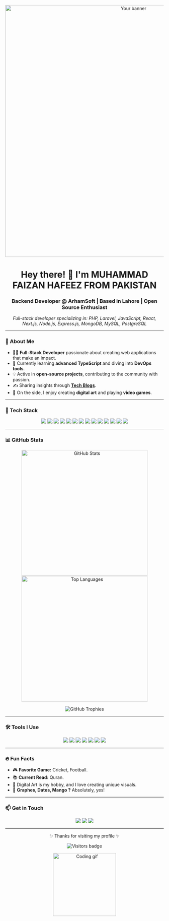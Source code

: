 <!-- Animated Header with GIF or SVG -->
<p align="center">
  <img src="https://your-banner-link.com/banner.gif" alt="Your banner" width="800px"/>
</p>

<h1 align="center">Hey there! 👋 I'm <strong>MUHAMMAD FAIZAN HAFEEZ</strong> FROM PAKISTAN</h1>
<h3 align="center">Backend Developer @ ArhamSoft | Based in Lahore | Open Source Enthusiast</h3>

<p align="center">
  <em>Full-stack developer specializing in: PHP, Laravel, JavaScript, React, Next.js, Node.js, Express.js, MongoDB, MySQL, PostgreSQL</em>
</p>

---

### 🌟 About Me

- 👨‍💻 **Full-Stack Developer** passionate about creating web applications that make an impact.
- 🚀 Currently learning **advanced TypeScript** and diving into **DevOps tools**.
- 💡 Active in **open-source projects**, contributing to the community with passion.
- ✍️ Sharing insights through **[Tech Blogs](https://yourblog.com)**.
- 🎨 On the side, I enjoy creating **digital art** and playing **video games**.

---

### 🚀 Tech Stack

<p align="center">
  <img src="https://img.shields.io/badge/PHP-777BB4?style=for-the-badge&logo=php&logoColor=white" />
  <img src="https://img.shields.io/badge/Laravel-FF2D20?style=for-the-badge&logo=laravel&logoColor=white"/>
  <img src="https://img.shields.io/badge/HTML5-E34F26?style=for-the-badge&logo=html5&logoColor=white"/>
  <img src="https://img.shields.io/badge/CSS3-1572B6?style=for-the-badge&logo=css3&logoColor=white"/>
  <img src="https://img.shields.io/badge/JavaScript-F7DF1E?style=for-the-badge&logo=javascript&logoColor=black"/>
  <img src="https://img.shields.io/badge/React-61DAFB?style=for-the-badge&logo=react&logoColor=black"/>
  <img src="https://img.shields.io/badge/Next.js-000000?style=for-the-badge&logo=nextdotjs&logoColor=white"/>
  <img src="https://img.shields.io/badge/Node.js-339933?style=for-the-badge&logo=nodedotjs&logoColor=white"/>
  <img src="https://img.shields.io/badge/Express.js-000000?style=for-the-badge&logo=express&logoColor=white"/>
  <img src="https://img.shields.io/badge/MongoDB-47A248?style=for-the-badge&logo=mongodb&logoColor=white"/>
  <img src="https://img.shields.io/badge/MySQL-4479A1?style=for-the-badge&logo=mysql&logoColor=white"/>
  <img src="https://img.shields.io/badge/PostgreSQL-4169E1?style=for-the-badge&logo=postgresql&logoColor=white"/>
  <img src="https://img.shields.io/badge/Docker-2496ED?style=for-the-badge&logo=docker&logoColor=white"/>
  <img src="https://img.shields.io/badge/Kubernetes-326CE5?style=for-the-badge&logo=kubernetes&logoColor=white"/>
</p>

---

### 📊 GitHub Stats

<p align="center">
  <img src="https://github-readme-stats.vercel.app/api?username=YourUsername&show_icons=true&theme=tokyonight" alt="GitHub Stats" width="400px" />
  <img src="https://github-readme-stats.vercel.app/api/top-langs/?username=YourUsername&layout=compact&theme=tokyonight" alt="Top Languages" width="400px" />
</p>

<p align="center">
  <img src="https://github-profile-trophy.vercel.app/?username=YourUsername&theme=onedark" alt="GitHub Trophies" />
</p>

---

### 🛠️ Tools I Use

<p align="center">
  <img src="https://img.shields.io/badge/Git-F05032?style=for-the-badge&logo=git&logoColor=white"/>
  <img src="https://img.shields.io/badge/GitHub-181717?style=for-the-badge&logo=github&logoColor=white"/>
  <img src="https://img.shields.io/badge/VS%20Code-007ACC?style=for-the-badge&logo=visual-studio-code&logoColor=white"/>
  <img src="https://img.shields.io/badge/WebStorm-000000?style=for-the-badge&logo=webstorm&logoColor=white"/>
  <img src="https://img.shields.io/badge/Jenkins-D24939?style=for-the-badge&logo=jenkins&logoColor=white"/>
  <img src="https://img.shields.io/badge/Jest-C21325?style=for-the-badge&logo=jest&logoColor=white"/>
  <img src="https://img.shields.io/badge/Selenium-43B02A?style=for-the-badge&logo=selenium&logoColor=white"/>
</p>

---

### 🔥 Fun Facts

- 🎮 **Favorite Game:** Cricket, Football.
- 📚 **Current Read:** Quran.
- 🎨 Digital Art is my hobby, and I love creating unique visuals.
- 🍕 **Graphes, Dates, Mango ?** Absolutely, yes!

---

### 📫 Get in Touch

<p align="center">
  <a href="mailto:faizanhafeez000@gmail.com"><img src="https://img.shields.io/badge/Email-D14836?style=for-the-badge&logo=gmail&logoColor=white"/></a>
  <a href="https://www.linkedin.com/in/faizan-hafeez/"><img src="https://img.shields.io/badge/LinkedIn-0077B5?style=for-the-badge&logo=linkedin&logoColor=white"/></a>
  <a href="https://your-portfolio.com"><img src="https://img.shields.io/badge/Portfolio-24292E?style=for-the-badge&logo=githubpages&logoColor=white"/></a>
</p>

---

<p align="center">✨ Thanks for visiting my profile ✨</p>

<p align="center">
  <img src="https://visitor-badge.laobi.icu/badge?page_id=YourUsername.YourUsername" alt="Visitors badge"/>
</p>

<p align="center">
  <img src="https://media.giphy.com/media/ZVik7pBtu9dNS/giphy.gif" alt="Coding gif" width="200px"/>
</p>
